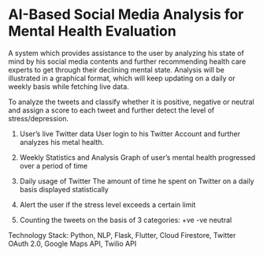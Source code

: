 # AI-Based Social Media Analysis for Mental Health Evaluation
A system which provides assistance to the user by analyzing his state of mind by his social media contents and further recommending health care experts to get through their declining mental state. Analysis will be illustrated in a graphical format, which will keep updating on a daily or weekly basis while fetching live data.

To analyze the tweets and classify whether it is positive, negative or neutral and assign a score to each tweet and further detect the level of stress/depression.

1. User’s live Twitter data
	User  login to his Twitter Account and further analyzes his metal health.

2. Weekly Statistics and Analysis
	Graph of user’s mental health progressed over a period of time

3. Daily usage of Twitter
	The amount of time he spent on Twitter on a daily basis displayed statistically

4. Alert the user if the stress level exceeds a certain limit

5. Counting the tweets on the basis of 3 categories: +ve -ve neutral

Technology Stack: Python, NLP, Flask, Flutter, Cloud Firestore, Twitter OAuth 2.0, Google Maps API, Twilio API
